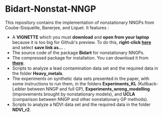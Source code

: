 # Bidart-Nonstat-NNGP

This repository contains the implementation of nonstationary NNGPs from Coube-Sisqueille, Banerjee, and Liquet. It features : 

* A **VIGNETTE** which you must **download** and **open from your laptop** because it is too big for Github's preview. To do this, **right-click [here](https://raw.githubusercontent.com/SebastienCoube/Nonstat-NNGP/master/vignette_.html)** and select **save link as...** . 
* The source code of the package **Bidart** for nonstationary NNGPs.
* The compressed package for installation. You can download it from **[there](https://github.com/SebastienCoube/Nonstat-NNGP/blob/master/Bidart_1.1.tar.gz)**.
* Scripts to analyze a lead contamination data set and the required data in the folder **Heavy_metals**.
* The experiments on synthetic data sets presented in the paper, with some instructions to run them, in the folders **Experiments_KL** (Kullback-Leibler between NNGP and full GP), **Experiments_wrong_modelling** (improvements brought by nonstationary models), and **UCLA** (comparison between NNGP and other nonstationary GP methods).
* Scripts to analyze a NDVI data set and the required data in the folder **NDVI_r2**.
 

